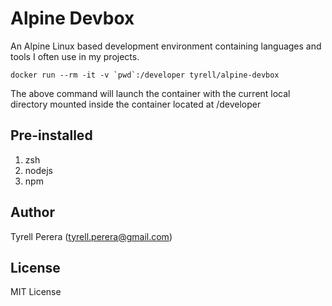 # Alpine Devbox

An Alpine Linux based development environment containing languages and tools I often use in my projects.

```
docker run --rm -it -v `pwd`:/developer tyrell/alpine-devbox
```

The above command will launch the container with the current local directory mounted inside the container located at /developer

## Pre-installed

1. zsh
2. nodejs
2. npm


## Author

Tyrell Perera (tyrell.perera@gmail.com)

## License

MIT License

